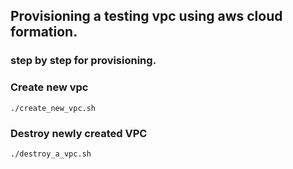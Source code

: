## Provisioning a testing vpc using aws cloud formation.

### step by step for provisioning.
### Create new vpc
`./create_new_vpc.sh`
### Destroy newly created VPC
`./destroy_a_vpc.sh`
